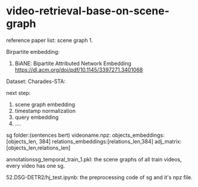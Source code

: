 # video-retrieval-base-on-scene-graph
reference paper list:
	scene graph
	1.
 
 Birpartite embedding:
 1. BiANE: Bipartite Attributed Network Embedding https://dl.acm.org/doi/pdf/10.1145/3397271.3401068

Dataset:
Charades-STA:

next step:
1. scene graph embedding
2. timestamp normalization
3. query embedding
4. ....

sg folder:(sentences bert)
videoname.npz:
	objects_embeddings:[objects_len, 384]
 	relations_embeddings:[relations_len,384]
  	adj_matrix:[objects_len,relations_len]

annotationssg_temporal_train_1.pkl: the scene graphs of all train videos, every video has one sg.

52.DSG-DETR2/hj_test.ipynb: the preprocessing code of sg and it's npz file.
